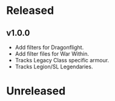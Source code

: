 # Released
## v1.0.0
 - Add filters for Dragonflight.
 - Add filter files for War Within.
 - Tracks Legacy Class specific armour.
 - Tracks Legion/SL Legendaries.

# Unreleased